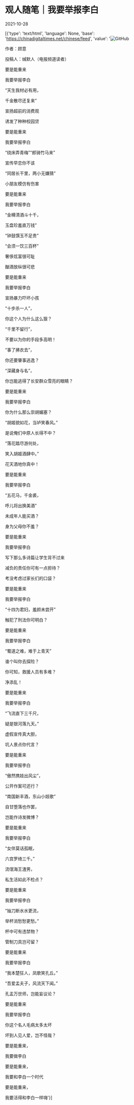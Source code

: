 # 观人随笔｜我要举报李白

2021-10-28

[{'type': 'text/html', 'language': None, 'base': 'https://chinadigitaltimes.net/chinese/feed', 'value': '![GitHub](https://chinadigitaltimes.net/chinese/files/2021/10/image-1635393835396.png)

作者：顾意

投稿人：缄默人（电报频道读者）

要是能重来

我要举报李白

“天生我材必有用，

千金散尽还复来”

宣扬超前的消费观

诱发了种种校园贷

要是能重来

我要举报李白

“绕床弄青梅”“郎骑竹马来”

宣传早恋你不该

“同居长干里，两小无嫌猜”

小朋友模仿有伤害

要是能重来

我要举报李白

“金樽清酒斗十千，

玉盘珍羞直万钱”

“钟鼓馔玉不足贵”

“会须一饮三百杯”

奢侈炫富很可耻

酗酒放纵很可悲

要是能重来

我要举报李白

宣扬暴力吓坏小孩

“十步杀一人”，

你这个人为什么这么狠？

“千里不留行”，

不要以为你的手段多高明！

“事了拂衣去”，

你还要肇事逃逸？

“深藏身与名”，

你岂能逃得了长安群众雪亮的眼睛？

要是能重来

我要举报李白

你为什么那么崇胡媚塞？

“胡姬貌如花，当垆笑春风。”

是说俺们中原人长得不中？

“落花踏尽游何处，

笑入胡姬酒肆中。”

花天酒地你真中！

要是能重来

我要举报李白

“五花马，千金裘，

呼儿将出换美酒”

未成年人能买酒？

身为父母你不羞？

要是能重来

我要举报李白

写下那么多诗篇让学生背不过来

减负的责任你可有一点担待？

考没考虑过家长们的口袋？

要是能重来

我要举报李白

“十四为君妇，羞颜未尝开”

触犯了刑法你可明白？

要是能重来

我要举报李白

“蜀道之难，难于上青天”

谁个叫你去探险？

你可知，救援人员有多难？

净添乱！

要是能重来

我要举报李白

“飞流直下三千尺，

疑是银河落九天。”

虚假宣传真大胆，

坑人景点你代言？

要是能重来

我要举报李白

“傲然携妓出风尘”，

公开作案可还行？

“南国新丰酒，东山小妓歌”

自甘堕落也作罢，

岂能作诗发微博？

要是能重来

我要举报李白

“女伴莫话孤眠，

六宫罗绮三千。”

流氓海王渣男，

私生活如此不检点？

要是能重来

我要举报李白

“抽刀断水水更流，

举杯消愁愁更愁。”

杯中可有违禁物？

管制刀具岂可留？

要是能重来

我要举报李白

“我本楚狂人，凤歌笑孔丘。”

“吾爱孟夫子，风流天下闻。”

孔孟万世师，岂能妄议论？

要是能重来

我要举报李白

你这个名人毛病太多太坏

坏到人见人爱，岂不怪哉？

要是能重来，

我要做李白

要是能重来，

我要和李白一个时代

要是能重来，

我要活得和李白一样嗨'}]